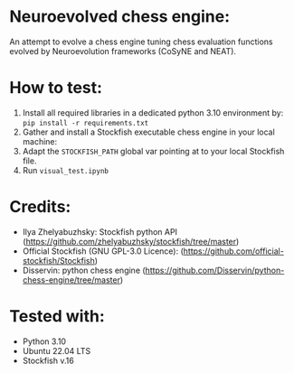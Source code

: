 # Neuroevolved chess engine:

An attempt to evolve a chess engine tuning chess evaluation functions evolved by Neuroevolution frameworks (CoSyNE and NEAT). 

# How to test:
1. Install all required libraries in a dedicated python 3.10 environment by: `pip install -r requirements.txt`
2. Gather and install a Stockfish executable chess engine in your local machine:
3. Adapt the `STOCKFISH_PATH` global var pointing at to your local Stockfish file.
4. Run `visual_test.ipynb`
 
# Credits:
* Ilya Zhelyabuzhsky: Stockfish python API (https://github.com/zhelyabuzhsky/stockfish/tree/master)
* Official Stockfish (GNU GPL-3.0 Licence): (https://github.com/official-stockfish/Stockfish)
* Disservin: python chess engine (https://github.com/Disservin/python-chess-engine/tree/master)

# Tested with:
* Python 3.10
* Ubuntu 22.04 LTS
* Stockfish v.16
